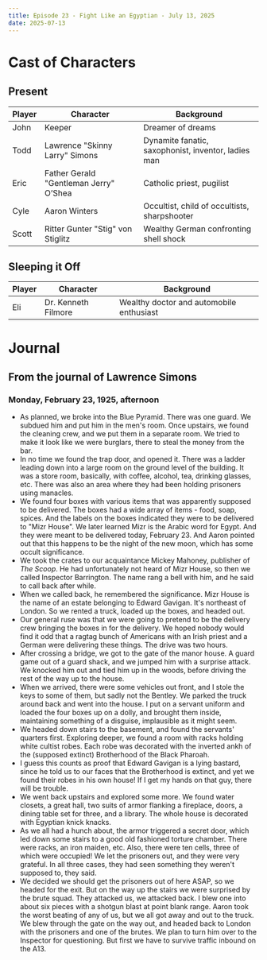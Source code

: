 ```yaml
---
title: Episode 23 - Fight Like an Egyptian - July 13, 2025
date: 2025-07-13
---
```


# Cast of Characters


## Present

| Player | Character                              | Background                                                      |
|--------|----------------------------------------|-----------------------------------------------------------------|
| John   | Keeper                                 | Dreamer of dreams                                               |
| Todd   | Lawrence "Skinny Larry" Simons         | Dynamite fanatic, saxophonist, inventor, ladies man             |
| Eric   | Father Gerald "Gentleman Jerry" O’Shea | Catholic priest, pugilist                                       |
| Cyle   | Aaron Winters                          | Occultist, child of occultists, sharpshooter                    |
| Scott  | Ritter Gunter "Stig" von Stiglitz      | Wealthy German confronting shell shock                          |


## Sleeping it Off

| Player | Character                              | Background                                                      |
|--------|----------------------------------------|-----------------------------------------------------------------|
| Eli    | Dr. Kenneth Filmore                    | Wealthy doctor and automobile enthusiast                        |


# Journal


## From the journal of Lawrence Simons


### Monday, February 23, 1925, afternoon

* As planned, we broke into the Blue Pyramid. There was one guard. We subdued him and put him in the men's room. Once upstairs, we found the cleaning crew, and we put them in a separate room. We tried to make it look like we were burglars, there to steal the money from the bar.
* In no time we found the trap door, and opened it. There was a ladder leading down into a large room on the ground level of the building. It was a store room, basically, with coffee, alcohol, tea, drinking glasses, etc. There was also an area where they had been holding prisoners using manacles.
* We found four boxes with various items that was apparently supposed to be delivered. The boxes had a wide array of items - food, soap, spices. And the labels on the boxes indicated they were to be delivered to "Mizr House". We later learned Mizr is the Arabic word for Egypt. And they were meant to be delivered today, February 23. And Aaron pointed out that this happens to be the night of the new moon, which has some occult significance.
* We took the crates to our acquaintance Mickey Mahoney, publisher of *The Scoop*. He had unfortunately not heard of Mizr House, so then we called Inspector Barrington. The name rang a bell with him, and he said to call back after while.
* When we called back, he remembered the significance. Mizr House is the name of an estate belonging to Edward Gavigan. It's northeast of London. So we rented a truck, loaded up the boxes, and headed out.
* Our general ruse was that we were going to pretend to be the delivery crew bringing the boxes in for the delivery. We hoped nobody would find it odd that a ragtag bunch of Americans with an Irish priest and a German were delivering these things. The drive was two hours.
* After crossing a bridge, we got to the gate of the manor house. A guard game out of a guard shack, and we jumped him with a surprise attack. We knocked him out and tied him up in the woods, before driving the rest of the way up to the house.
* When we arrived, there were some vehicles out front, and I stole the keys to some of them, but sadly not the Bentley. We parked the truck around back and went into the house. I put on a servant uniform and loaded the four boxes up on a dolly, and brought them inside, maintaining something of a disguise, implausible as it might seem.
* We headed down stairs to the basement, and found the servants' quarters first. Exploring deeper, we found a room with racks holding white cultist robes. Each robe was decorated with the inverted ankh of the (supposed extinct) Brotherhood of the Black Pharoah. 
* I guess this counts as proof that Edward Gavigan is a lying bastard, since he told us to our faces that the Brotherhood is extinct, and yet we found their robes in his own house! If I get my hands on that guy, there will be trouble.
* We went back upstairs and explored some more. We found water closets, a great hall, two suits of armor flanking a fireplace, doors, a dining table set for three, and a library. The whole house is decorated with Egyptian knick knacks.
* As we all had a hunch about, the armor triggered a secret door, which led down some stairs to a good old fashioned torture chamber. There were racks, an iron maiden, etc. Also, there were ten cells, three of which were occupied! We let the prisoners out, and they were very grateful. In all three cases, they had seen something they weren't supposed to, they said.
* We decided we should get the prisoners out of here ASAP, so we headed for the exit. But on the way up the stairs we were surprised by the brute squad. They attacked us, we attacked back. I blew one into about six pieces with a shotgun blast at point blank range. Aaron took the worst beating of any of us, but we all got away and out to the truck. We blew through the gate on the way out, and headed back to London with the prisoners and one of the brutes. We plan to turn him over to the Inspector for questioning. But first we have to survive traffic inbound on the A13.
